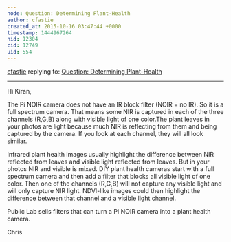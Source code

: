 ```yaml
---
node: Question: Determining Plant-Health
author: cfastie
created_at: 2015-10-16 03:47:44 +0000
timestamp: 1444967264
nid: 12304
cid: 12749
uid: 554
---
```




[cfastie](../profile/cfastie) replying to: [Question: Determining Plant-Health](../notes/Kiranay/10-15-2015/question-determining-plant-health)

----
Hi Kiran,

The Pi NOIR camera does not have an IR block filter (NOIR = no IR). So it is a full spectrum camera. That means some NIR is captured in each of the three channels (R,G,B) along with visible light of one color.The plant leaves in your photos are light because much NIR is reflecting from them and being captured by the camera. If you look at each channel, they will all look similar.

Infrared plant health images usually highlight the difference between NIR reflected from leaves and visible light reflected from leaves. But in your photos NIR and visible is mixed. DIY plant health cameras start with a full spectrum camera and then add a filter that blocks all visible light of one color. Then one of the channels (R,G,B) will not capture any visible light and will only capture NIR light. NDVI-like images could then highlight the difference between that channel and a visible light channel.

Public Lab sells filters that can turn a PI NOIR camera into a plant health camera.

Chris
